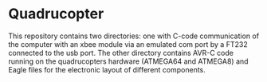 # Quadrucopter

This repository contains two directories: one with C-code communication of the computer 
with an xbee module via an emulated com port by a FT232 connected to the usb port. 
The other directory contains AVR-C code running on the quadrucopters hardware (ATMEGA64 and ATMEGA8) 
and Eagle files for the electronic layout of different components. 
